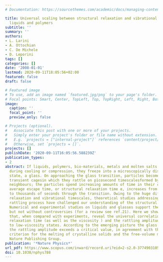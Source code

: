```yaml
---
# Documentation: https://sourcethemes.com/academic/docs/managing-content/

title: Universal scaling between structural relaxation and vibrational dynamics inglass-forming
  liquids and polymers
subtitle: ''
summary: ''
authors:
- L. Larini
- A. Ottochian
- C. De Michele
- D. Leporini
tags: []
categories: []
date: '2008-01-01'
lastmod: 2020-09-11T18:05:56+02:00
featured: false
draft: false

# Featured image
# To use, add an image named `featured.jpg/png` to your page's folder.
# Focal points: Smart, Center, TopLeft, Top, TopRight, Left, Right, BottomLeft, Bottom, BottomRight.
image:
  caption: ''
  focal_point: ''
  preview_only: false

# Projects (optional).
#   Associate this post with one or more of your projects.
#   Simply enter your project's folder or file name without extension.
#   E.g. `projects = ["internal-project"]` references `content/project/deep-learning/index.md`.
#   Otherwise, set `projects = []`.
projects: []
publishDate: '2020-09-11T16:05:56.588239Z'
publication_types:
- 2
abstract: If liquids, polymers, bio-materials, metals and molten salts can avoid crystallization
  during cooling or compression, they freeze into a microscopically disordered solid-like
  state, a glass. On approaching the glass transition, particles become trapped in
  transient cagesin which they rattle on picosecond timescalesformed by their nearest
  neighbours; the particles spend increasing amounts of time in their cages as the
  average escape time, or structural relaxation time α, increases from a few picoseconds
  to thousands of seconds through the transition. Owing to the huge difference between
  relaxation and vibrational timescales, theoretical studies addressing the underlying
  rattling process have challenged our understanding of the structural relaxation.
  Numerical and experimental studies on liquids and glasses support the theories,
  but not without controversies (for a review see ref.21). Here we show computer simulations
  that, when compared with experiments, reveal the universal correlation of the structural
  relaxation time (as well as the viscosity ) and the rattling amplitude from glassy
  to low-viscosity states. According to the emerging picture the glass softens when
  the rattling amplitude exceeds a critical value, in agreement with the Lindemann
  criterion for the melting of crystalline solids and the free-volume model. © 2008
  Nature Publishing Group.
publication: '*Nature Physics*'
url_pdf: https://www.scopus.com/inward/record.uri?eid=2-s2.0-37749031058&doi=10.1038%2fnphys788&partnerID=40&md5=ff4957f1121177b736eadb5a3f81a945
doi: 10.1038/nphys788
---
```

